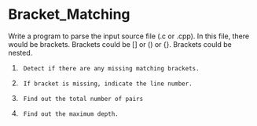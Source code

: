 # Bracket_Matching
Write a program to parse the input source file (.c or .cpp). 
In this file, there would be brackets.  Brackets could be [] or () or {}. Brackets could be nested.
 
1)      Detect if there are any missing matching brackets.
2)      If bracket is missing, indicate the line number.
3)      Find out the total number of pairs 
4)      Find out the maximum depth. 
